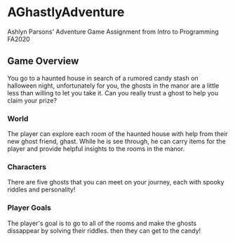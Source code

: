 # AGhastlyAdventure
Ashlyn Parsons' Adventure Game Assignment from Intro to Programming FA2020

## Game Overview
You go to a haunted house in search of a rumored candy stash on halloween night, unfortunately for you, the ghosts in the manor are a little less than willing to let you take it.  Can you really trust a ghost to help you claim your prize?

### World
The player can explore each room of the haunted house with help from their new ghost friend, ghast.  While he is see through, he can carry items for the player and provide helpful insights to the rooms in the manor.

### Characters
There are five ghosts that you can meet on your journey, each with spooky riddles and personality!

### Player Goals
The player's goal is to go to all of the rooms and make the ghosts dissappear by solving their riddles.  then they can get to the candy!
